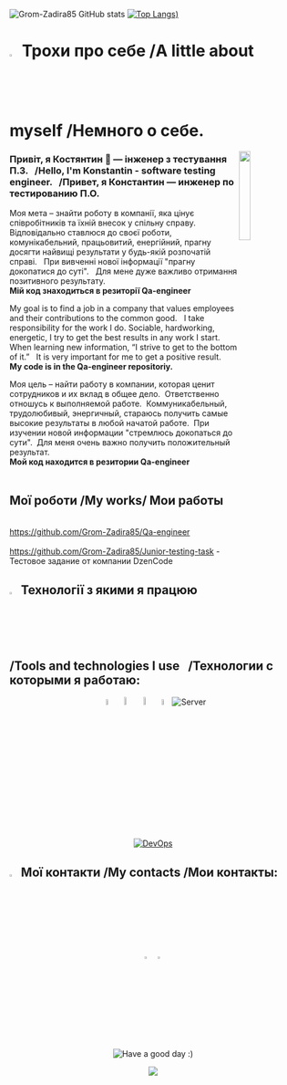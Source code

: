 ![Grom-Zadira85 GitHub stats](https://github-readme-stats.vercel.app/api?username=Grom-Zadira85&show_icons=true&theme=radical)
[![Top Langs](https://github-readme-stats.vercel.app/api/top-langs/?username=Grom-Zadira85&show_icons=true&theme=radical))](https://github.com/Grom-Zadira85/github-readme-stats)

# <img src="https://raw.githubusercontent.com/Grom-Zadira85/Qa-engeneer/97b03bbac55e3b27189340c54081b032e64f9367/img/chat.png" width="3%"/> Трохи про себе /A little about myself /Немного о себе.

<img align="right" width="20%" src="https://raw.githubusercontent.com/Grom-Zadira85/Qa-engeneer/97b03bbac55e3b27189340c54081b032e64f9367/img/kak-stat-testirovshchikom-po_mini.png"> 

### Привіт, я Костянтин 👋 — інженер з тестування П.З. &nbsp; /Hello, I'm Konstantin - software testing engineer. &nbsp; /Привет, я Константин  — инженер по тестированию П.О.


<p align="left">
Моя мета – знайти роботу в компанії, яка цінує співробітників та їхній внесок у спільну справу.&nbsp;
Відповідально ставлюся до своєї роботи, комунікабельний, працьовитий, енергійний, прагну досягти найвищі 
результати у будь-якій розпочатій справі. &nbsp; При вивченні нової інформації "прагну докопатися до суті". &nbsp;
Для мене дуже важливо отримання позитивного результату.
<br><b> Мій код знаходиться в резиторії Qa-engineer </b></br>
</p>



<p align="left">
My goal is to find a job in a company that values ​​employees and their contributions to the common good. &nbsp;
I take responsibility for the work I do. Sociable, hardworking, energetic, I try to get the best results in any work I start. &nbsp;
When learning new information, “I strive to get to the bottom of it.” &nbsp; It is very important for me to get a positive result.&nbsp;
  <br><b> My code is in the Qa-engineer repositoriy.</b></br>




<p align="left">
Моя цель – найти работу в компании, которая ценит сотрудников и их вклад в общее дело.&nbsp;
Ответственно отношусь к выполняемой работе.&nbsp;
Коммуникабельный, трудолюбивый, энергичный, стараюсь получить самые высокие 
результаты в любой начатой работе.&nbsp;
При изучении новой информации "стремлюсь докопаться до сути".&nbsp;
Для меня очень важно получить положительный результат.&nbsp;
<br><b> Мой код находится в резитории  Qa-engineer </b></br>
<br/>


## Мої роботи /My works/ Мои работы
<br>https://github.com/Grom-Zadira85/Qa-engineer</br>
<br>https://github.com/Grom-Zadira85/Junior-testing-task  - Тестовое задание от компании DzenCode </br>


## <img src="https://raw.githubusercontent.com/Grom-Zadira85/Qa-engeneer/97b03bbac55e3b27189340c54081b032e64f9367/img/tools.png" title="Technology stack" width="3%"/> Технології з якими я працюю&nbsp; /Tools and technologies I use &nbsp; /Технологии с которыми я работаю:



<p align="center">
    <img title="REST API" src="https://raw.githubusercontent.com/Grom-Zadira85/Qa-engeneer/97b03bbac55e3b27189340c54081b032e64f9367/img/icons8-%D0%BD%D0%B0%D1%81%D1%82%D1%80%D0%BE%D0%B9%D0%BA%D0%B8-api-50%20(1).png" width="5%"/>  
    <img title="SQL" src="https://raw.githubusercontent.com/Grom-Zadira85/Qa-engeneer/8d8606f8446b98089e81a4146a4c83df86cf0fe0/img/icons8-mysql-48.png" width="6%"/> 
    <img title="Trello" src="https://raw.githubusercontent.com/Grom-Zadira85/Qa-engeneer/75369cfdb4e93c661089ffa06df6cbd52f82bfc7/img/icons8-trello-48.png" width="6%"/> 
    <img title="jira" src="https://raw.githubusercontent.com/Grom-Zadira85/Qa-engeneer/97b03bbac55e3b27189340c54081b032e64f9367/img/icons8-jira-48.png" width="5%"/> 
    <img src="https://skillicons.dev/icons?i=selenium,postman" alt="Server" /></a>

<p align="center">
  <a href="#"><img src="https://skillicons.dev/icons?i=py,github,git,githubactions,docker,pycharm,linux,bash" alt="DevOps" /></a>
</p>



## <img src="https://raw.githubusercontent.com/Grom-Zadira85/Qa-engeneer/97b03bbac55e3b27189340c54081b032e64f9367/img/contacts.png" title="Contacts" width="3%"/> Мої контакти /My contacts /Мои контакты:

<p align="center">
    <a href="https://t.me/Konstanta_nius"><img width="3%" title="Telegram" src="https://raw.githubusercontent.com/Grom-Zadira85/Qa-engeneer/97b03bbac55e3b27189340c54081b032e64f9367/img/icons8-%D1%82%D0%B5%D0%BB%D0%B5%D0%B3%D1%80%D0%B0%D0%BC-94.png" alt="Telegram"></a>&nbsp;
    <a href="https://www.linkedin.com/in/константин-курило/"><img width="3%" title="LinkedIn" src="https://raw.githubusercontent.com/Grom-Zadira85/Qa-engeneer/97b03bbac55e3b27189340c54081b032e64f9367/img/icons8-%D0%BB%D0%B8%D0%BD%D0%BA%D0%B5%D0%B4%D0%B8%D0%BD-48.png" alt="LinkedIn"></a>&nbsp;
</p>

<br/>

<p align="center">
    <img title="Have a good day :)" src="https://readme-typing-svg.herokuapp.com/?color=ba79ff&font=montserrat-medium&size=20&center=true&vCenter=true&lines=I+like+testing+|+%D0%A5%D0%BE%D1%80%D0%BE%D1%88%D0%B5%D0%B3%D0%BE+%D0%B4%D0%BD%D1%8F+:)">
</p>

<p align="center">
    <img src="https://raw.githubusercontent.com/Trilokia/Trilokia/379277808c61ef204768a61bbc5d25bc7798ccf1/bottom_header.svg">
</p>
